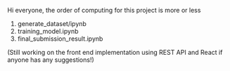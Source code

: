 Hi everyone, the order of computing for this project is more or less

1. generate_dataset/ipynb
2. training_model.ipynb
3. final_submission_result.ipynb


(Still working on the front end implementation using REST API and React if anyone has any suggestions!)
